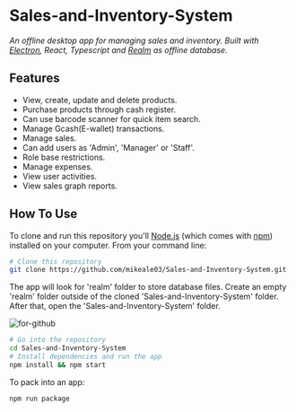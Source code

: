 # Sales-and-Inventory-System

*An offline desktop app for managing sales and inventory. Built with [Electron](https://github.com/atom/electron), React, Typescript and [Realm](https://github.com/realm) as offline database.*

## Features

- View, create, update and delete products.
- Purchase products through cash register.
- Can use barcode scanner for quick item search.
- Manage Gcash(E-wallet) transactions.
- Manage sales.
- Can add users as 'Admin', 'Manager' or 'Staff'.
- Role base restrictions.
- Manage expenses.
- View user activities.
- View sales graph reports.

## How To Use

To clone and run this repository you'll [Node.js](https://nodejs.org/en/download/) (which comes with [npm](https://www.npmjs.com/)) installed on your computer. From your command line:

``` bash
# Clone this repository
git clone https://github.com/mikeale03/Sales-and-Inventory-System.git
```
The app will look for 'realm' folder to store database files. Create an empty 'realm' folder outside of the cloned 'Sales-and-Inventory-System' folder. After that, open the 'Sales-and-Inventory-System' folder.

![for-github](https://github.com/user-attachments/assets/301ccd12-4daa-4571-81ff-9e88e55a13f9)

``` bash
# Go into the repository
cd Sales-and-Inventory-System
# Install dependencies and run the app
npm install && npm start
```

To pack into an app:

``` shell
npm run package
```
